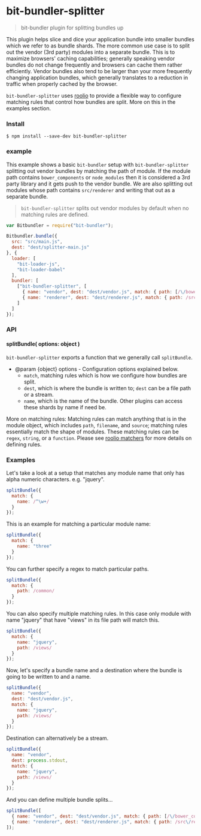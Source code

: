 # bit-bundler-splitter
> bit-bundler plugin for splitting bundles up

This plugin helps slice and dice your application bundle into smaller bundles which we refer to as bundle shards. The more common use case is to split out the vendor (3rd party) modules into a separate bundle. This is to maximize browsers' caching capabilities; generally speaking vendor bundles do not change frequently and browsers can cache them rather efficiently. Vendor bundles also tend to be larger than your more frequently changing application bundles, which generally translates to a reduction in traffic when properly cached by the browser.

`bit-bundler-splitter` uses [roolio](https://github.com/MiguelCastillo/roolio) to provide a flexible way to configure matching rules that control how bundles are split. More on this in the examples section.

### Install

```
$ npm install --save-dev bit-bundler-splitter
```

### example

This example shows a basic `bit-bundler` setup with `bit-bundler-splitter` splitting out vendor bundles by matching the path of module. If the module path contains `bower_components` or `node_modules` then it is considered a 3rd party library and it gets push to the vendor bundle. We are also splitting out modules whose path contains `src/renderer` and writing that out as a separate bundle.

> `bit-bundler-splitter` splits out vendor modules by default when no matching rules are defined.

``` javascript
var Bitbundler = require("bit-bundler");

Bitbundler.bundle({
  src: "src/main.js",
  dest: "dest/splitter-main.js"
}, {
  loader: [
    "bit-loader-js",
    "bit-loader-babel"
  ],
  bundler: [
    ["bit-bundler-splitter", [
      { name: "vendor", dest: "dest/vendor.js", match: { path: [/\/bower_components\//, /\/node_modules\//] } },
      { name: "renderer", dest: "dest/renderer.js", match: { path: /src\/renderer/ } } ]
    ]
  ]
});
```

### API

#### splitBundle( options: object )

`bit-bundler-splitter` exports a function that we generally call `splitBundle`.

- @param {object} options - Configuration options explained below.
  - `match`, matching rules which is how we configure how bundles are split.
  - `dest`, which is where the bundle is written to; `dest` can be a file path or a stream.
  - `name`, which is the name of the bundle. Other plugins can access these shards by name if need be.

More on matching rules:
Matching rules can match anything that is in the module object, which includes `path`, `filename`, and `source`; matching rules essentially match the shape of modules. These matching rules can be `regex`, `string`, or a `function`.  Please see [roolio matchers](https://github.com/MiguelCastillo/roolio#matchers) for more details on defining rules.


### Examples

Let's take a look at a setup that matches any module name that only has alpha numeric characters. e.g. "jquery".

``` javascript
splitBundle({
  match: {
    name: /^\w+/
  }
});
```

This is an example for matching a particular module name:

``` javascript
splitBundle({
  match: {
    name: "three"
  }
});
```

You can further specify a regex to match particular paths.

``` javascript
splitBundle({
  match: {
    path: /common/
  }
});
```

You can also specify multiple matching rules. In this case only module with name "jquery" that have "views" in its file path will match this.

``` javascript
splitBundle({
  match: {
    name: "jquery",
    path: /views/
  }
});
```

Now, let's specify a bundle name and a destination where the bundle is going to be written to and a name.

``` javascript
splitBundle({
  name: "vendor",
  dest: "dest/vendor.js",
  match: {
    name: "jquery",
    path: /views/
  }
});
```

Destination can alternatively be a stream.

``` javascript
splitBundle({
  name: "vendor",
  dest: process.stdout,
  match: {
    name: "jquery",
    path: /views/
  }
});
```

And you can define multiple bundle splits...

``` javascript
splitBundle([
  { name: "vendor", dest: "dest/vendor.js", match: { path: [/\/bower_components\//, /\/node_modules\//] },
  { name: "renderer", dest: "dest/renderer.js", match: { path: /src\/renderer/ } }
]);
```
